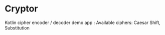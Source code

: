 # Cryptor
Kotlin cipher encoder / decoder demo app :
Available ciphers: Caesar Shift, Substitution 
